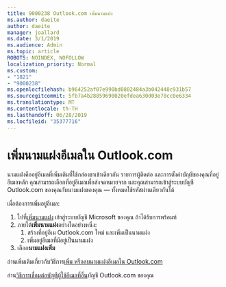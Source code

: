 ```yaml
---
title: 9000238 Outlook.com เพิ่มนามแฝง
ms.author: daeite
author: daeite
manager: joallard
ms.date: 3/1/2019
ms.audience: Admin
ms.topic: article
ROBOTS: NOINDEX, NOFOLLOW
localization_priority: Normal
ms.custom:
- "1821"
- "9000238"
ms.openlocfilehash: b964252af07e990bd0802484a3b042448c931b57
ms.sourcegitcommit: 5fb7a4b28859690020efdea630d03e70cc0e6334
ms.translationtype: MT
ms.contentlocale: th-TH
ms.lasthandoff: 06/28/2019
ms.locfileid: "35377716"
---
```

# <a name="add-an-email-alias-in-outlookcom"></a>เพิ่มนามแฝงอีเมลใน Outlook.com

นามแฝงคืออยู่อีเมลที่เพิ่มเติมที่ใช้กล่องขาเข้าเดียวกัน รายการผู้ติดต่อ และการตั้งค่าบัญชีของคุณที่อยู่อีเมลหลัก คุณสามารถเลือกที่อยู่อีเมลเพื่อส่งจดหมายจาก และคุณสามารถเข้าสู่ระบบบัญชี Outlook.com ของคุณกับนามแฝงของคุณ — ทั้งหมดใช้รหัสผ่านเดียวกันได้

เมื่อต้องการเพิ่มอยู่อีเมล:

1. ไปที่[เพิ่มนามแฝง](https://go.microsoft.com/fwlink/p/?linkid=864833) เข้าสู่ระบบบัญชี Microsoft ของคุณ ถ้าได้รับการพร้อมท์
2. ภายใต้**เพิ่มนามแฝง**อย่างใดอย่างหนึ่ง:
    1. สร้างที่อยู่อีเม Outlook.com ใหม่ และเพิ่มเป็นนามแฝง
    2. เพิ่มอยู่อีเมลที่มีอยู่เป็นนามแฝง
3. เลือก**นามแฝงเพิ่ม**

อ่านเพิ่มเติมเกี่ยวกับวิธีการ[เพิ่ม หรือลบนามแฝงอีเมลใน Outlook.com](https://support.office.com/article/459b1989-356d-40fa-a689-8f285b13f1f2)  

อ่าน[วิธีการเชื่อมต่อบัญชีผู้ใช้อีเมลที่อื่น](https://support.office.com/article/c5224df4-5885-4e79-91ba-523aa743f0ba)บัญชี Outlook.com ของคุณ